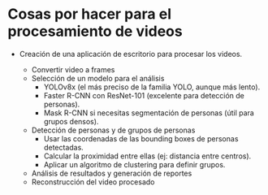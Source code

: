 # Cosas por hacer para el procesamiento de videos

+ Creación de una aplicación de escritorio para procesar los videos.

    + Convertir video a frames
    + Selección de un modelo para el análisis
        - YOLOv8x (el más preciso de la familia YOLO, aunque más lento).
        - Faster R-CNN con ResNet-101 (excelente para detección de personas).
        - Mask R-CNN si necesitas segmentación de personas (útil para grupos densos).
    + Detección de personas y de grupos de personas
        - Usar las coordenadas de las bounding boxes de personas detectadas.
        - Calcular la proximidad entre ellas (ej: distancia entre centros).
        - Aplicar un algoritmo de clustering para definir grupos.
    + Análisis de resultados y generación de reportes
    + Reconstrucción del video procesado
    